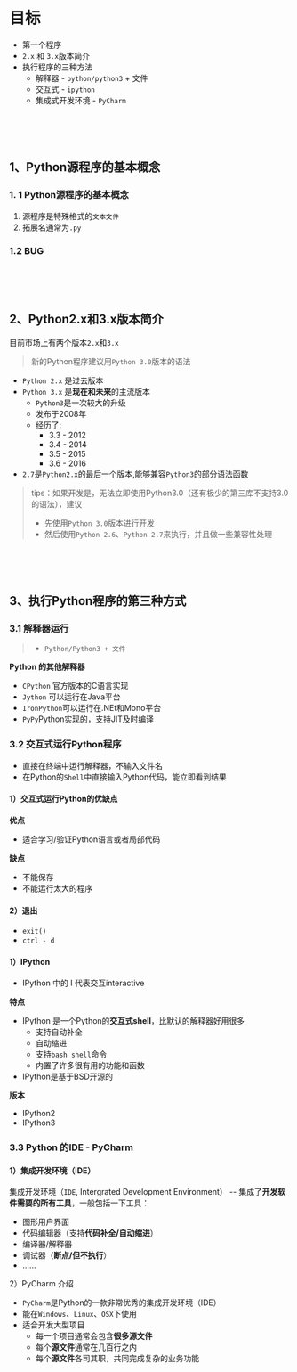 # 目标
- 第一个程序
- `2.x` 和 `3.x`版本简介
- 执行程序的三种方法
    - 解释器 - `python/python3` + 文件
    - 交互式 - `ipython`
    - 集成式开发环境 - `PyCharm`

<br/>
<br/>
<br/>

## 1、Python源程序的基本概念
### 1. 1 Python源程序的基本概念

1. 源程序是特殊格式的`文本文件`
2. 拓展名通常为`.py`

### 1.2 BUG

<br/>
<br/>
<br/>

## 2、Python2.x和3.x版本简介
目前市场上有两个版本`2.x`和`3.x`
> 新的Python程序建议用`Python 3.0`版本的语法
 - `Python 2.x` 是过去版本
 - `Python 3.x` 是**现在和未来**的主流版本
    - `Python3`是一次较大的升级
    - 发布于2008年
    - 经历了:
        - 3.3 - 2012
        - 3.4 - 2014
        - 3.5 - 2015
        - 3.6 - 2016
 - `2.7`是`Python2.x`的最后一个版本,能够兼容`Python3`的部分语法函数
 
 > tips：如果开发是，无法立即使用Python3.0（还有极少的第三库不支持3.0的语法），建议
 > - 先使用`Python 3.0`版本进行开发
 > - 然后使用`Python 2.6`、`Python 2.7`来执行，并且做一些兼容性处理
 
 <br/>
 <br/>
 <br/>
 
 ## 3、执行Python程序的第三种方式
 ### 3.1 解释器运行
  > - `Python/Python3 + 文件`
  
 **Python 的其他解释器**
 - `CPython` 官方版本的C语言实现
 - `Jython` 可以运行在Java平台
 - `IronPython`可以运行在.NEt和Mono平台
 - `PyPy`Python实现的，支持JIT及时编译
 
### 3.2 交互式运行Python程序
- 直接在终端中运行解释器，不输入文件名
- 在Python的`Shell`中直接输入Python代码，能立即看到结果

#### 1）交互式运行Python的优缺点
**优点**
- 适合学习/验证Python语言或者局部代码

**缺点**
- 不能保存
- 不能运行太大的程序

#### 2）退出
- `exit()`
- `ctrl - d`

#### 1）IPython
- IPython 中的 I 代表交互interactive

**特点**
- IPython 是一个Python的**交互式shell**，比默认的解释器好用很多
    - 支持自动补全
    - 自动缩进
    - 支持`bash shell`命令
    - 内置了许多很有用的功能和函数
- IPython是基于BSD开源的

**版本**
- IPython2
- IPython3

### 3.3 Python 的IDE - PyCharm
#### 1）集成开发环境（IDE）
集成开发环境（`IDE`, Intergrated Development Environment） -- 集成了**开发软件需要的所有工具**，一般包括一下工具：
- 图形用户界面
- 代码编辑器（支持**代码补全/自动缩进**）
- 编译器/解释器
- 调试器（**断点/但不执行**）
- ……

2）PyCharm 介绍
- `PyCharm`是Python的一款非常优秀的集成开发环境（IDE）
- 能在`Windows`、`Linux`、`OSX`下使用
- 适合开发大型项目
    - 每一个项目通常会包含**很多源文件**
    - 每个**源文件**通常在几百行之内
    - 每个**源文件**各司其职，共同完成复杂的业务功能
